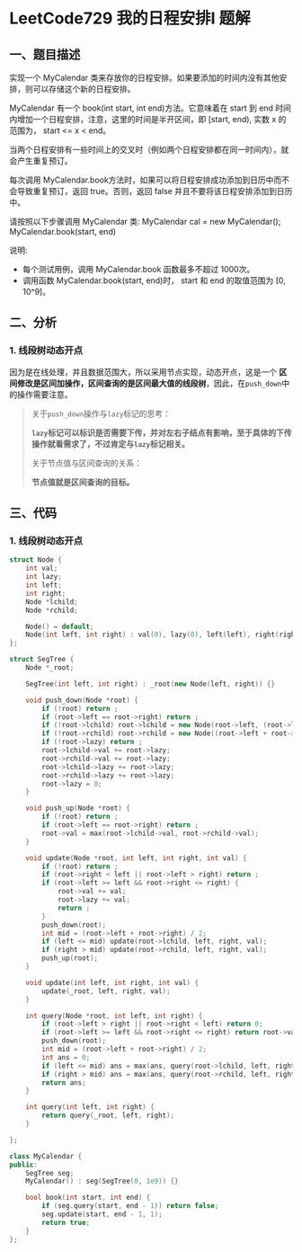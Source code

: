 # LeetCode729 我的日程安排I 题解

## 一、题目描述

实现一个 MyCalendar 类来存放你的日程安排。如果要添加的时间内没有其他安排，则可以存储这个新的日程安排。

MyCalendar 有一个 book(int start, int end)方法。它意味着在 start 到 end 时间内增加一个日程安排，注意，这里的时间是半开区间，即 [start, end), 实数 x 的范围为，  start <= x < end。

当两个日程安排有一些时间上的交叉时（例如两个日程安排都在同一时间内），就会产生重复预订。

每次调用 MyCalendar.book方法时，如果可以将日程安排成功添加到日历中而不会导致重复预订，返回 true。否则，返回 false 并且不要将该日程安排添加到日历中。

请按照以下步骤调用 MyCalendar 类: MyCalendar cal = new MyCalendar(); MyCalendar.book(start, end)

说明:

+ 每个测试用例，调用 MyCalendar.book 函数最多不超过 1000次。
+ 调用函数 MyCalendar.book(start, end)时， start 和 end 的取值范围为 [0, 10^9]。



## 二、分析

### 1. 线段树动态开点

因为是在线处理，并且数据范围大，所以采用节点实现，动态开点，这是一个 **区间修改是区间加操作，区间查询的是区间最大值的线段树**，因此，在`push_down`中的操作需要注意。

> 关于`push_down`操作与`lazy`标记的思考：
>
> **`lazy`标记可以标识是否需要下传，并对左右子结点有影响，至于具体的下传操作就看需求了，不过肯定与`lazy`标记相关。**
>
> 关于节点值与区间查询的关系：
>
> **节点值就是区间查询的目标。**



## 三、代码

### 1. 线段树动态开点

```c++
struct Node {
    int val;
    int lazy;
    int left;
    int right;
    Node *lchild;
    Node *rchild;

    Node() = default;
    Node(int left, int right) : val(0), lazy(0), left(left), right(right), lchild(nullptr), rchild(nullptr) {}
};

struct SegTree {
    Node *_root;

    SegTree(int left, int right) : _root(new Node(left, right)) {}

    void push_down(Node *root) {
        if (!root) return ;
        if (root->left == root->right) return ;
        if (!root->lchild) root->lchild = new Node(root->left, (root->left + root->right) / 2);
        if (!root->rchild) root->rchild = new Node((root->left + root->right) / 2 + 1, root->right);
        if (!root->lazy) return ;
        root->lchild->val += root->lazy;
        root->rchild->val += root->lazy;
        root->lchild->lazy += root->lazy;
        root->rchild->lazy += root->lazy;
        root->lazy = 0;
    }

    void push_up(Node *root) {
        if (!root) return ;
        if (root->left == root->right) return ;
        root->val = max(root->lchild->val, root->rchild->val);
    }

    void update(Node *root, int left, int right, int val) {
        if (!root) return ;
        if (root->right < left || root->left > right) return ;
        if (root->left >= left && root->right <= right) {
            root->val += val;
            root->lazy += val;
            return ;
        }
        push_down(root);
        int mid = (root->left + root->right) / 2;
        if (left <= mid) update(root->lchild, left, right, val);
        if (right > mid) update(root->rchild, left, right, val);
        push_up(root);
    }

    void update(int left, int right, int val) {
        update(_root, left, right, val);
    }

    int query(Node *root, int left, int right) {
        if (root->left > right || root->right < left) return 0;
        if (root->left >= left && root->right <= right) return root->val;
        push_down(root);
        int mid = (root->left + root->right) / 2;
        int ans = 0;
        if (left <= mid) ans = max(ans, query(root->lchild, left, right));
        if (right > mid) ans = max(ans, query(root->rchild, left, right));
        return ans;
    }

    int query(int left, int right) {
        return query(_root, left, right);
    }

};

class MyCalendar {
public:
    SegTree seg;
    MyCalendar() : seg(SegTree(0, 1e9)) {}

    bool book(int start, int end) {
        if (seg.query(start, end - 1)) return false;
        seg.update(start, end - 1, 1);
        return true;
    }
};
```

